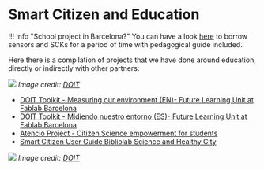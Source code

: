 # Smart Citizen and Education

!!! info "School project in Barcelona?"
    You can have a look [here](https://serveiseducatius.xtec.cat/cesire/prestec/sensors-smart-citizen/) to borrow sensors and SCKs for a period of time with pedagogical guide included.

Here there is a compilation of projects that we have done around education, directly or indirectly with other partners:

![](/assets/images/doit.png)
_Image credit: [DOIT](https://doit-europe.net)_

- [DOIT Toolkit - Measuring our environment (EN)- Future Learning Unit at Fablab Barcelona](https://toolboxadmin.doit-europe.net/sites/default/files/2020-05/10_Measuring%20Our%20Environment_DOIT-Manual_en.pdf)
- [DOIT Toolkit - Midiendo nuestro entorno (ES)- Future Learning Unit at Fablab Barcelona](https://toolboxadmin.doit-europe.net/sites/default/files/2020-05/10_Measuring%20Our%20Environment_DOIT-Manual_espanol.pdf)
- [Atenció Project - Citizen Science empowerment for students](https://sites.google.com/view/projecteatencio/inici?authuser=0%20)
- [Smart Citizen User Guide Bibliolab Science and Healthy City](/assets/publications/Smart_Citizen_Kit_User_Guide_Bibliolab_Science_and_Healthy_City.pdf)

![](/assets/images/learningbydoing.png)
_Image credit: [DOIT](https://doit-europe.net)_
